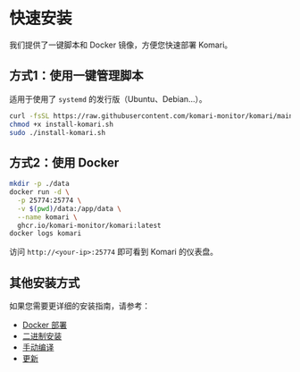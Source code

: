 # 快速安装

我们提供了一键脚本和 Docker 镜像，方便您快速部署 Komari。

## 方式1：使用一键管理脚本

适用于使用了 `systemd` 的发行版（Ubuntu、Debian...）。

```bash
curl -fsSL https://raw.githubusercontent.com/komari-monitor/komari/main/install-komari.sh -o install-komari.sh
chmod +x install-komari.sh
sudo ./install-komari.sh
```

## 方式2：使用 Docker

```bash
mkdir -p ./data
docker run -d \
  -p 25774:25774 \
  -v $(pwd)/data:/app/data \
  --name komari \
  ghcr.io/komari-monitor/komari:latest
docker logs komari
```

访问 `http://<your-ip>:25774` 即可看到 Komari 的仪表盘。

## 其他安装方式

如果您需要更详细的安装指南，请参考：

- [Docker 部署](/install/docker)
- [二进制安装](/install/binary)
- [手动编译](/install/compile)
- [更新](/install/update)
